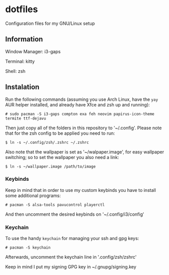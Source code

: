 # dotfiles
Configuration files for my GNU/Linux setup

## Information

Window Manager: i3-gaps

Terminal: kitty

Shell: zsh

## Instalation

Run the following commands (assuming you use Arch Linux, have the `yay` AUR helper installed, and already have Xfce and zsh up and running):

  `# sudo pacman -S i3-gaps compton exa feh neovim papirus-icon-theme termite ttf-dejavu`

Then just copy all of the folders in this repository to '~/.config'. Please note that for the zsh config to be applied you need to run:

  `$ ln -s ~/.config/zsh/.zshrc ~/.zshrc`

Also note that the wallpaper is set as '~/walpaper.image', for easy wallpaper switching; so to set the wallpaper you also need a link:

  `$ ln -s ~/wallpaper.image /path/to/image`

### Keybinds

Keep in mind that in order to use my custom keybinds you have to install some additional programs:

  `# pacman -S alsa-tools pavucontrol playerctl`

And then uncomment the desired keybinds on '~/.config/i3/config'

### Keychain

To use the handy `keychain` for managing your ssh and gpg keys:

  `# pacman -S keychain`

Afterwards, uncomment the keychain line in '.config/zsh/zshrc'

Keep in mind I put my signing GPG key in ~/.gnupg/signing.key
